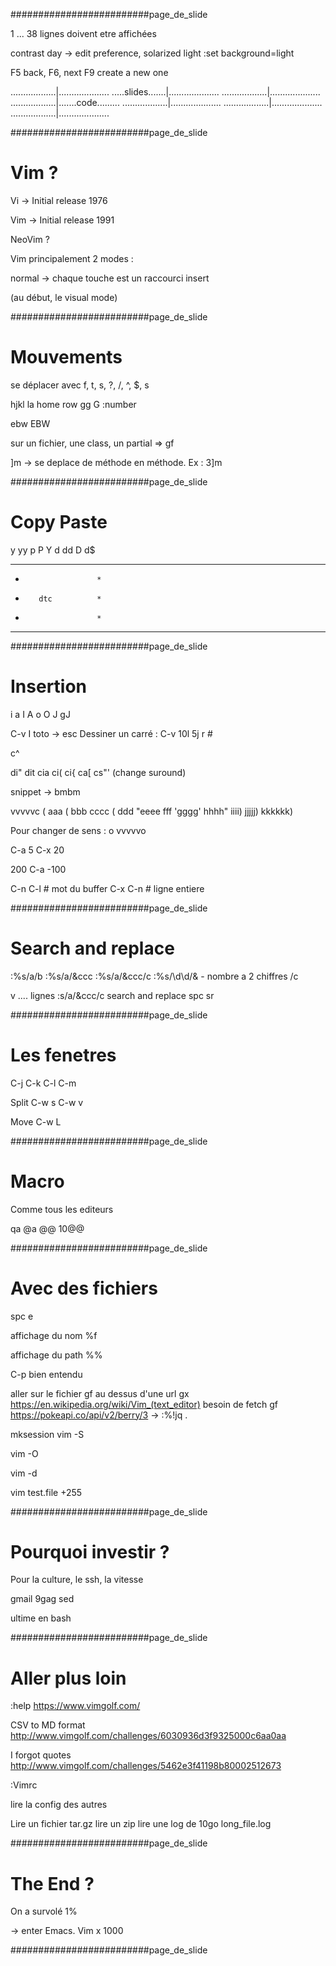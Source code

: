 #########################page_de_slide

1 ... 38 lignes doivent etre affichées

contrast day -> edit preference, solarized light
:set background=light

F5 back, F6, next
F9 create a new one


..................|....................
.....slides.......|....................
..................|....................
..................|.......code.........
..................|....................
..................|....................
..................|....................





















#########################page_de_slide

# Vim ?

Vi  -> Initial release 1976

Vim -> Initial release 1991

NeoVim ?



Vim principalement 2 modes :

normal -> chaque touche est un raccourci
insert

(au début, le visual mode)






















#########################page_de_slide

# Mouvements

se déplacer avec f, t, s, ?, /, ^, $, s

hjkl la home row
gg
G
:number

ebw
EBW

sur un fichier, une class, un partial => gf

]m -> se deplace de méthode en méthode. Ex : 3]m























#########################page_de_slide

# Copy Paste

y
yy
p
P
Y
d
dd
D
d$

***********************
*                     *
*        dtc          *
*                     *
***********************





















#########################page_de_slide

# Insertion

i a I A
o O
J
gJ


C-v I toto -> esc
Dessiner un carré : C-v 10l 5j r #

c^

di"
dit
cia
ci(
ci{
ca[
cs"' (change suround)

snippet -> bmbm

vvvvvc
( aaa ( bbb cccc ( ddd "eeee fff 'gggg' hhhh" iiii) jjjjj) kkkkkk)

Pour changer de sens : o
vvvvvo

C-a 5
C-x 20

200 C-a -100

C-n C-l # mot du buffer
C-x C-n # ligne entiere


#########################page_de_slide

# Search and replace

:%s/a/b
:%s/a/&ccc
:%s/a/&ccc/c
:%s/\d\d/& - nombre a 2 chiffres /c

v .... lignes
:s/a/&ccc/c
search and replace
spc sr



























#########################page_de_slide

# Les fenetres

C-j
C-k
C-l
C-m

Split
C-w s
C-w v

Move
C-w L

























#########################page_de_slide

# Macro

Comme tous les editeurs

qa
@a
@@
10@@






























#########################page_de_slide

# Avec des fichiers

spc e

affichage du nom
%f

affichage du path
%%


C-p bien entendu


aller sur le fichier gf
au dessus d'une url gx https://en.wikipedia.org/wiki/Vim_(text_editor)
besoin de fetch     gf https://pokeapi.co/api/v2/berry/3
-> :%!jq .




mksession
vim -S


vim -O

vim -d

vim test.file +255







#########################page_de_slide

# Pourquoi investir ?


Pour la culture, le ssh, la vitesse

gmail
9gag
sed

ultime en bash




























#########################page_de_slide

# Aller plus loin

:help
https://www.vimgolf.com/

CSV to MD format
http://www.vimgolf.com/challenges/6030936d3f9325000c6aa0aa

I forgot quotes
http://www.vimgolf.com/challenges/5462e3f41198b80002512673

:Vimrc


lire la config des autres



Lire un fichier tar.gz
lire un zip
lire une log de 10go long_file.log

















#########################page_de_slide

# The End ?

On a survolé 1%

-> enter Emacs.
Vim x 1000
































#########################page_de_slide


